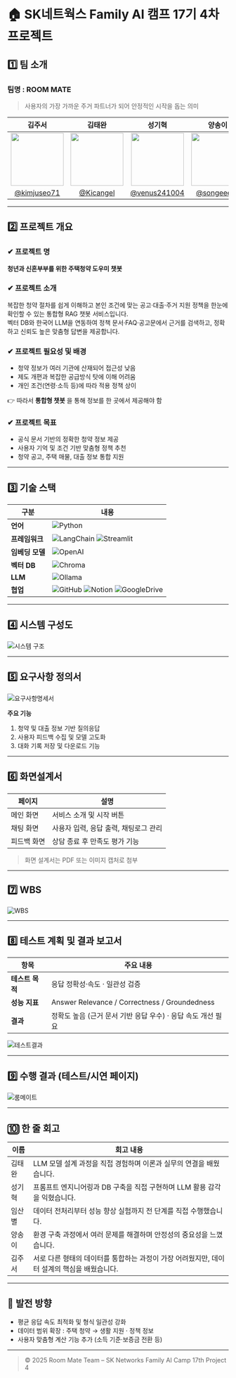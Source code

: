 # 🏠 SK네트웍스 Family AI 캠프 17기 4차 프로젝트  

## 1️⃣ 팀 소개
### 팀명 : ROOM MATE  
> 사용자의 가장 가까운 주거 파트너가 되어 안정적인 시작을 돕는 의미  

| 김주서 | 김태완 | 성기혁 | 양송이 | 임산별 |
|:---:|:---:|:---:|:---:|:---:|
| <img src="img/KJS.jpg" width="120"/> | <img src="img/KTW.jpg" width="120"/> | <img src="img/SGH.jpg" width="120"/> | <img src="img/YSE.jpg" width="120"/> | <img src="img/ISB.jpg" width="120"/> |
| [@kimjuseo71](https://github.com/kimjuseo71) | [@Kicangel](https://github.com/Kicangel) | [@venus241004](https://github.com/venus241004) | [@songeeeey](https://github.com/songeeeey) | [@ImMountainStar](https://github.com/ImMountainStar) |

---

## 2️⃣ 프로젝트 개요
### ✔ 프로젝트 명  
**청년과 신혼부부를 위한 주택청약 도우미 챗봇**

### ✔ 프로젝트 소개  
복잡한 청약 절차를 쉽게 이해하고 본인 조건에 맞는 공고·대출·주거 지원 정책을 한눈에 확인할 수 있는 통합형 RAG 챗봇 서비스입니다.  
벡터 DB와 한국어 LLM을 연동하여 정책 문서·FAQ·공고문에서 근거를 검색하고, 정확하고 신뢰도 높은 맞춤형 답변을 제공합니다.

### ✔ 프로젝트 필요성 및 배경  
- 청약 정보가 여러 기관에 산재되어 접근성 낮음  
- 제도 개편과 복잡한 공급방식 탓에 이해 어려움  
- 개인 조건(연령·소득 등)에 따라 적용 정책 상이  

👉 따라서 **통합형 챗봇** 을 통해 정보를 한 곳에서 제공해야 함  

### ✔ 프로젝트 목표  
- 공식 문서 기반의 정확한 청약 정보 제공  
- 사용자 기억 및 조건 기반 맞춤형 정책 추천  
- 청약 공고, 주택 매물, 대출 정보 통합 지원  

---

## 3️⃣ 기술 스택
| 구분 | 내용 |
|------|------|
| **언어** | ![Python](https://img.shields.io/badge/Python-3776AB?logo=python&logoColor=white) |
| **프레임워크** | ![LangChain](https://img.shields.io/badge/LangChain-2E5D80?logo=chainlink&logoColor=white) ![Streamlit](https://img.shields.io/badge/Streamlit-FF4B4B?logo=streamlit&logoColor=white) |
| **임베딩 모델** | ![OpenAI](https://img.shields.io/badge/OpenAI%20Embedding-412991?logo=openai&logoColor=white) |
| **벡터 DB** | ![Chroma](https://img.shields.io/badge/Chroma-1A73E8?logoColor=white) |
| **LLM** | ![Ollama](https://img.shields.io/badge/Ollama-000000?logo=ollama&logoColor=white) |
| **협업** | ![GitHub](https://img.shields.io/badge/GitHub-181717?logo=github&logoColor=white) ![Notion](https://img.shields.io/badge/Notion-000000?logo=notion&logoColor=white) ![GoogleDrive](https://img.shields.io/badge/GoogleDrive-4285F4?logo=googledrive&logoColor=white) |

---

## 4️⃣ 시스템 구성도
![시스템 구조](img/sys.png)

---

## 5️⃣ 요구사항 정의서
![요구사항명세서](img/need.png)

**주요 기능**
1. 청약 및 대출 정보 기반 질의응답  
2. 사용자 피드백 수집 및 모델 고도화  
3. 대화 기록 저장 및 다운로드 기능  

---

## 6️⃣ 화면설계서
| 페이지 | 설명 |
|--------|------|
| 메인 화면 | 서비스 소개 및 시작 버튼 |
| 채팅 화면 | 사용자 입력, 응답 출력, 채팅로그 관리 |
| 피드백 화면 | 상담 종료 후 만족도 평가 기능 |

> 화면 설계서는 PDF 또는 이미지 캡처로 첨부  

---

## 7️⃣ WBS
![WBS](img/wbs.png)

---

## 8️⃣ 테스트 계획 및 결과 보고서
| 항목 | 주요 내용 |
|------|-----------|
| **테스트 목적** | 응답 정확성·속도 · 일관성 검증 |
| **성능 지표** | Answer Relevance / Correctness / Groundedness |
| **결과** | 정확도 높음 (근거 문서 기반 응답 우수) · 응답 속도 개선 필요 |

![테스트결과](img/test.png)

---

## 9️⃣ 수행 결과 (테스트/시연 페이지)
![룸메이트](img/Animation.gif)

---

## 🔟 한 줄 회고
| 이름 | 회고 내용 |
|------|------------|
| 김태완 | LLM 모델 설계 과정을 직접 경험하며 이론과 실무의 연결을 배웠습니다. |
| 성기혁 | 프롬프트 엔지니어링과 DB 구축을 직접 구현하며 LLM 활용 감각을 익혔습니다. |
| 임산별 | 데이터 전처리부터 성능 향상 실험까지 전 단계를 직접 수행했습니다. |
| 양송이 | 환경 구축 과정에서 여러 문제를 해결하며 안정성의 중요성을 느꼈습니다. |
| 김주서 | 서로 다른 형태의 데이터를 통합하는 과정이 가장 어려웠지만, 데이터 설계의 핵심을 배웠습니다. |

---

## 🌈 발전 방향
- 평균 응답 속도 최적화 및 형식 일관성 강화  
- 데이터 범위 확장 : 주택 청약 → 생활 지원 · 정책 정보  
- 사용자 맞춤형 계산 기능 추가 (소득 기준·보증금 전환 등)

---

> © 2025 Room Mate Team – SK Networks Family AI Camp 17th Project 4
